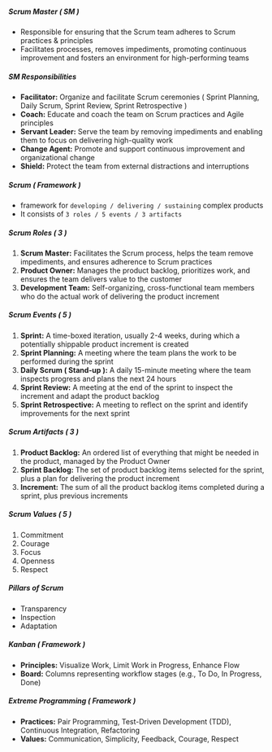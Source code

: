 ##### Scrum Master ( SM )
- Responsible for ensuring that the Scrum team adheres to Scrum practices & principles
- Facilitates processes, removes impediments, promoting continuous improvement and fosters an environment for high-performing teams

##### SM Responsibilities
- **Facilitator:** Organize and facilitate Scrum ceremonies ( Sprint Planning, Daily Scrum, Sprint Review, Sprint Retrospective )
- **Coach:** Educate and coach the team on Scrum practices and Agile principles
- **Servant Leader:** Serve the team by removing impediments and enabling them to focus on delivering high-quality work
- **Change Agent:** Promote and support continuous improvement and organizational change
- **Shield:** Protect the team from external distractions and interruptions


##### Scrum ( Framework )
- framework for `developing / delivering / sustaining` complex products
- It consists of `3 roles / 5 events / 3 artifacts`

##### Scrum Roles ( 3 )
1. **Scrum Master:** Facilitates the Scrum process, helps the team remove impediments, and ensures adherence to Scrum practices
2. **Product Owner:** Manages the product backlog, prioritizes work, and ensures the team delivers value to the customer
3. **Development Team:** Self-organizing, cross-functional team members who do the actual work of delivering the product increment

##### Scrum Events ( 5 )
1. **Sprint:** A time-boxed iteration, usually 2-4 weeks, during which a potentially shippable product increment is created
2. **Sprint Planning:** A meeting where the team plans the work to be performed during the sprint
3. **Daily Scrum ( Stand-up ):** A daily 15-minute meeting where the team inspects progress and plans the next 24 hours
4. **Sprint Review:** A meeting at the end of the sprint to inspect the increment and adapt the product backlog
5. **Sprint Retrospective:** A meeting to reflect on the sprint and identify improvements for the next sprint

##### Scrum Artifacts ( 3 )
1. **Product Backlog:** An ordered list of everything that might be needed in the product, managed by the Product Owner
2. **Sprint Backlog:** The set of product backlog items selected for the sprint, plus a plan for delivering the product increment
3. **Increment:** The sum of all the product backlog items completed during a sprint, plus previous increments

##### Scrum Values ( 5 )
1. Commitment
2. Courage
3. Focus
4. Openness
5. Respect

##### Pillars of Scrum
- Transparency
- Inspection
- Adaptation

##### Kanban ( Framework )
- **Principles:** Visualize Work, Limit Work in Progress, Enhance Flow
- **Board:** Columns representing workflow stages (e.g., To Do, In Progress, Done)

##### Extreme Programming ( Framework )
- **Practices:** Pair Programming, Test-Driven Development (TDD), Continuous Integration, Refactoring
- **Values:** Communication, Simplicity, Feedback, Courage, Respect
































